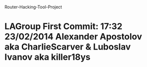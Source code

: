 Router-Hacking-Tool-Project

LAGroup First Commit: 17:32 23/02/2014
Alexander Apostolov aka CharlieScarver   &   Luboslav Ivanov aka killer18ys
===========================
